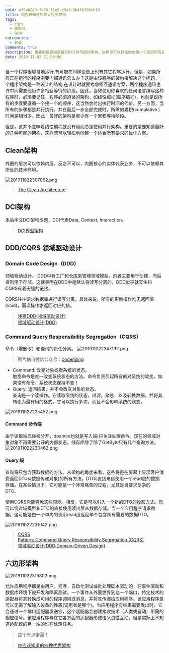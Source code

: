 ```yaml
---
uuid: ef5a82e0-fd78-11e9-b8a3-3b4f6396cb18
title: 你应该知道的伟大程序架构
tags:
  - cqrs
  - 微服务
  - 架构
categories:
  - 转载
comments: true
description: 重要的是要知道最好的几种可能的架构，这样您可以轻松地创建一个适合所有要求的优化方案。
date: 2019-11-02 21:59:06
---
```


<!--more-->
当一个程序很容易地运行,有可能在同样设备上也有其它程序运行。但是，如果所有正在运行的程序需要内部通讯怎么办？这是由该程序的架构来解决这个问题。一个程序架构是一种设计的结构,在设计时就要考虑相互通讯方案，两个程序通讯也许中间需要经历许多相互等待的阶段，因此，当你使用你喜欢的任何语言编写这种程序时，必须要记住，程序必须遵循的架构，如线性编程(顺序编程)，也就是说所有的步骤要遵循一个接一个的顺序，这当然会付出执行时间的代价。另一方面，当所有的步骤都是并行执行，并在最后一步全部完成时，所需的累积(cumulative )时间是相当少。因此，最好的架构是至少有一个累积等待阶段。

但是，这并不意味着线性编程就没有用而总是使用并行架构。重要的是要知道最好的几种可能的架构，这样您可以轻松地创建一个适合所有要求的优化方案。

## Clean架构

外圈的层次可以依赖内层，反之不可以，内圈核心的实体代表业务，不可以依赖其所处的技术环境。

![201911022307062.png](source/assets/images/201911022307062.png)

> [The Clean Architecture](https://blog.cleancoder.com/uncle-bob/2012/08/13/the-clean-architecture.html)  

## DCI架构
本站中文DCI架构专题，DCI代表Data, Context, Interaction。

> [DCI模型架构](https://www.jdon.com/dci.html)  

## DDD/CQRS 领域驱动设计
### Domain Code Design（DDD）
领域驱动设计。
DDD中有工厂和仓库来管理领域模型，前者主要用于创建，而后者则用于存储。这就表明在DDD中是默认将读写分离的，DDD似乎就天生和CQRS有着无缝的链接。

CQRS往往要求数据库进行读写分离，具体来说，所有的更新操作均无返回值(void)，而读操作才返回对应的值。

> [浅析DDD(领域驱动设计)](https://www.jianshu.com/p/b6ec06d6b594)    
> [领域驱动设计(DDD)](https://www.cnblogs.com/Leo_wl/p/3866629.html)   

### Command Query Responsibility Segregation（CQRS）
命令（增删改）和查询的责任分离。
![201911022247192.png](source/assets/images/201911022247192.png)
> 图片摘自微信公众号：[coderising](https://mp.weixin.qq.com/s?__biz=MzAxOTc0NzExNg==&mid=2665513844&idx=1&sn=82a70f987fdf56a47debffc995addfec&chksm=80d67b37b7a1f221187a97af92ec7fed5b31d1fae3831d7b59b28c34935afb7765cb1b7a4fb0&scene=21#wechat_redirect)

- Command: 改变对象或者系统的状态。  
  触发命令是唯一改变系统状态的方法。命令负责引起所有的对系统的改变。如果没有命令，系统状态保持不变！
- Query: 返回结果，并不会改变对象的状态。  
  查询是一个读操作。它读取系统的状态，过滤，聚总，以及转换数据，并将其转化为最有用的格式。它可以执行多次，而且不会影响系统的状态。

![201911022225452.png](source/assets/images/201911022225452.png)


#### Command 命令端
由于读取端已经被分开，doamin(也就是写入端)只关注处理命令。现在的领域对象对象不再需要公开的内部状态。储存库除了除了GetById只有几个查询方法。
![201911022230462.png](source/assets/images/201911022230462.png)


#### Query 端
查询将只包含获取数据的方法。从架构的角度来看，这些将是在屏幕上显示客户消费返回DTOs(数据传递对象)的所有方法。DTOs直接来自使用一个read层的数据存储。在某些情况下，它可能是一个非常痛苦的过程，尤其是当要求复杂的DTO。

使用CQRS你能避免这些预测。相反，它是可以引入一个新的DTO的投影方式。您可以绕过域模型和DTO的直接使用读出层从数据存储。当一个应用程序请求数据，这可能是由一个单向的调用read层返回单个包含所有需要的数据DTO。

![201911022231042.png](source/assets/images/201911022231042.png) 


> [CQRS](https://www.cnblogs.com/rohelm/archive/2017/12/27/3176370.html)     
> [Pattern: Command Query Responsibility Segregation (CQRS)](https://microservices.io/patterns/data/cqrs.html)    
> [领域驱动设计(DDD:Domain-Driven Design)](https://www.jdon.com/ddd.html)      

## 六边形架构

![201911022315302.png](source/assets/images/201911022315302.png)

允许应用程序都是由用户，程序，自动化测试或批处理脚本驱动的，在事件驱动和数据库环境下被开发和隔离测试。一个事件从外面世界到达一个端口，特定技术的适配器将其转换成可用的程序调用或消息，并将其传递给应用程序。该应用程序是可以无需了解输入设备的性质(调用者是哪个)。当应用程序有结果需要发出时，它会通过一个端口适配器发送它，这个适配器会创建接收技术（人类或自动）所需的相应信号。该应用程序与在它各方面的适配器形成语义良性互动，但是实际上不知道适配器的另一端的谁在处理任务。

> 这个有点懵逼！


> [你应该知道的四种优秀架构](https://www.jdon.com/46117)  


<link rel="stylesheet" href="http://yandex.st/highlightjs/6.1/styles/default.min.css">
<script src="http://yandex.st/highlightjs/6.1/highlight.min.js"></script>
<script>
hljs.tabReplace = ' ';
hljs.initHighlightingOnLoad();
</script>

<!-- > 来源：[https://leunggeorge.github.io/](https://leunggeorge.github.io/)   -->